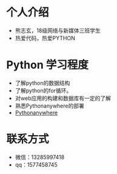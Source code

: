 # 个人介绍
* 熊志玄，18级网络与新媒体三班学生
* 热爱代码，热爱PYTHON

# Python 学习程度
* 了解python的数据结构
* 了解python的for循环。
* 对web应用的构建和数据库有一定的了解
* 熟悉Pythonanywhere的部署
* [Pythonanywhere](http://xiongxionghandsome.pythonanywhere.com/)


# 联系方式
* 微信：13285997418
* qq：1577458745
